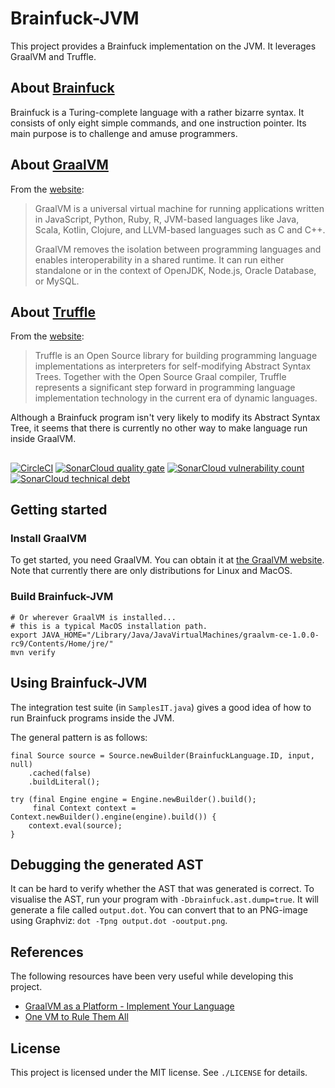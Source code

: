 # Brainfuck-JVM
This project provides a Brainfuck implementation on the JVM.
It leverages GraalVM and Truffle.

## About [Brainfuck](https://en.wikipedia.org/wiki/Brainfuck)
Brainfuck is a Turing-complete language with a rather bizarre syntax.
It consists of only eight simple commands, and one instruction pointer.
Its main purpose is to challenge and amuse programmers.

## About [GraalVM](https://www.graalvm.org/)
From the [website](https://www.graalvm.org/):

> GraalVM is a universal virtual machine for running applications written in JavaScript, Python, Ruby, R, JVM-based languages like Java, Scala, Kotlin, Clojure, and LLVM-based languages such as C and C++. 
>
> GraalVM removes the isolation between programming languages and enables interoperability in a shared runtime. It can run either standalone or in the context of OpenJDK, Node.js, Oracle Database, or MySQL. 

## About [Truffle](https://github.com/oracle/graal/tree/master/truffle)
From the [website]():

> Truffle is an Open Source library for building programming language implementations as interpreters for self-modifying Abstract Syntax Trees. Together with the Open Source Graal compiler, Truffle represents a significant step forward in programming language implementation technology in the current era of dynamic languages.

Although a Brainfuck program isn't very likely to modify its Abstract Syntax Tree, it seems that there is currently no other way to make language run inside GraalVM.

## 
[![CircleCI](https://circleci.com/gh/mthmulders/brainfuck-jvm.svg?style=svg)](https://circleci.com/gh/mthmulders/brainfuck-jvm)
[![SonarCloud quality gate](https://sonarcloud.io/api/project_badges/measure?project=mthmulders_brainfuck-jvm&metric=alert_status)](https://sonarcloud.io/dashboard?id=mthmulders_brainfuck-jvm)
[![SonarCloud vulnerability count](https://sonarcloud.io/api/project_badges/measure?project=mthmulders_brainfuck-jvm&metric=vulnerabilities)](https://sonarcloud.io/dashboard?id=mthmulders_brainfuck-jvm)
[![SonarCloud technical debt](https://sonarcloud.io/api/project_badges/measure?project=mthmulders_brainfuck-jvm&metric=sqale_index)](https://sonarcloud.io/dashboard?id=mthmulders_brainfuck-jvm)

## Getting started

### Install GraalVM
To get started, you need GraalVM.
You can obtain it at [the GraalVM website](https://www.graalvm.org/downloads/).
Note that currently there are only distributions for Linux and MacOS.

### Build Brainfuck-JVM

    # Or wherever GraalVM is installed...
    # this is a typical MacOS installation path.
    export JAVA_HOME="/Library/Java/JavaVirtualMachines/graalvm-ce-1.0.0-rc9/Contents/Home/jre/"
    mvn verify
    
## Using Brainfuck-JVM
The integration test suite (in `SamplesIT.java`) gives a good idea of how to run Brainfuck programs inside the JVM.

The general pattern is as follows:

    final Source source = Source.newBuilder(BrainfuckLanguage.ID, input, null)
        .cached(false)
        .buildLiteral();
    
    try (final Engine engine = Engine.newBuilder().build();
         final Context context = Context.newBuilder().engine(engine).build()) {
        context.eval(source);
    }

## Debugging the generated AST
It can be hard to verify whether the AST that was generated is correct.
To visualise the AST, run your program with `-Dbrainfuck.ast.dump=true`.
It will generate a file called `output.dot`.
You can convert that to an PNG-image using Graphviz: `dot -Tpng output.dot -ooutput.png`.

## References
The following resources have been very useful while developing this project.

* [GraalVM as a Platform - Implement Your Language](https://www.graalvm.org/docs/graalvm-as-a-platform/implement-language/)
* [One VM to Rule Them All](https://lafo.ssw.uni-linz.ac.at/pub/papers/2016_PLDI_Truffle.pdf)

## License
This project is licensed under the MIT license.
See `./LICENSE` for details.